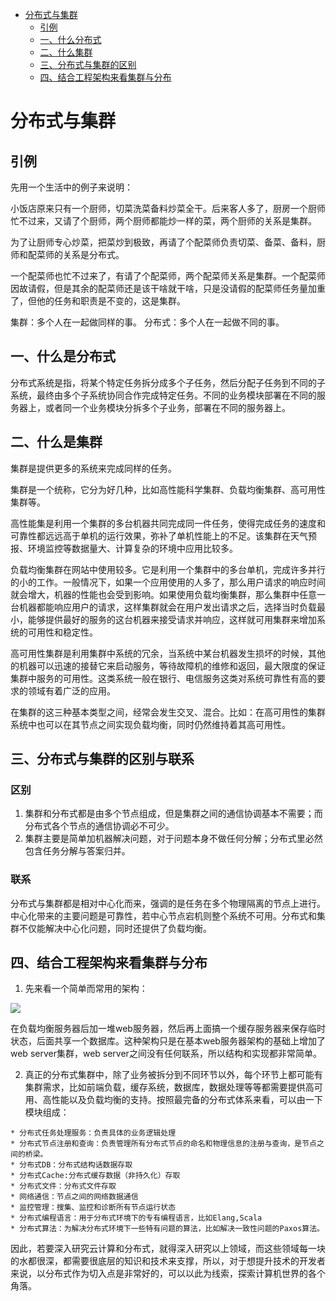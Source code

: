 * [分布式与集群](#分布式与集群)
    * [引例](#引例)
    * [一、什么分布式](#一、什么分布式)
    * [二、什么集群](#二、什么集群)
    * [三、分布式与集群的区别](#三、分布式与集群的区别)
    * [四、结合工程架构来看集群与分布](#四、结合工程架构来看集群与分布)

# 分布式与集群
## 引例
先用一个生活中的例子来说明：

小饭店原来只有一个厨师，切菜洗菜备料炒菜全干。后来客人多了，厨房一个厨师忙不过来，又请了个厨师，两个厨师都能炒一样的菜，两个厨师的关系是集群。

为了让厨师专心炒菜，把菜炒到极致，再请了个配菜师负责切菜、备菜、备料，厨师和配菜师的关系是分布式。

一个配菜师也忙不过来了，有请了个配菜师，两个配菜师关系是集群。一个配菜师因故请假，但是其余的配菜师还是该干啥就干啥，只是没请假的配菜师任务量加重了，但他的任务和职责是不变的，这是集群。

集群：多个人在一起做同样的事。
分布式：多个人在一起做不同的事。

## 一、什么是分布式

  分布式系统是指，将某个特定任务拆分成多个子任务，然后分配子任务到不同的子系统，最终由多个子系统协同合作完成特定任务。不同的业务模块部署在不同的服务器上，或者同一个业务模块分拆多个子业务，部署在不同的服务器上。

## 二、什么是集群

  集群是提供更多的系统来完成同样的任务。

  集群是一个统称，它分为好几种，比如高性能科学集群、负载均衡集群、高可用性集群等。

  高性能集是利用一个集群的多台机器共同完成同一件任务，使得完成任务的速度和可靠性都远远高于单机的运行效果，弥补了单机性能上的不足。该集群在天气预报、环境监控等数据量大、计算复杂的环境中应用比较多。

  负载均衡集群在网站中使用较多。它是利用一个集群中的多台单机，完成许多并行的小的工作。一般情况下，如果一个应用使用的人多了，那么用户请求的响应时间就会增大，机器的性能也会受到影响。如果使用负载均衡集群，那么集群中任意一台机器都能响应用户的请求，这样集群就会在用户发出请求之后，选择当时负载最小，能够提供最好的服务的这台机器来接受请求并响应，这样就可用集群来增加系统的可用性和稳定性。

  高可用性集群是利用集群中系统的冗余，当系统中某台机器发生损坏的时候，其他的机器可以迅速的接替它来启动服务，等待故障机的维修和返回，最大限度的保证集群中服务的可用性。这类系统一般在银行、电信服务这类对系统可靠性有高的要求的领域有着广泛的应用。

  在集群的这三种基本类型之间，经常会发生交叉、混合。比如：在高可用性的集群系统中也可以在其节点之间实现负载均衡，同时仍然维持着其高可用性。

## 三、分布式与集群的区别与联系
### 区别
  1. 集群和分布式都是由多个节点组成，但是集群之间的通信协调基本不需要；而分布式各个节点的通信协调必不可少。
  2. 集群主要是简单加机器解决问题，对于问题本身不做任何分解；分布式里必然包含任务分解与答案归并。

### 联系

  分布式与集群都是相对中心化而来，强调的是任务在多个物理隔离的节点上进行。中心化带来的主要问题是可靠性，若中心节点宕机则整个系统不可用。分布式和集群不仅能解决中心化问题，同时还提供了负载均衡。
## 四、结合工程架构来看集群与分布
  1. 先来看一个简单而常用的架构：

  ![](img/webserver.gif)

  在负载均衡服务器后加一堆web服务器，然后再上面搞一个缓存服务器来保存临时状态，后面共享一个数据库。这种架构只是在基本web服务器架构的基础上增加了web server集群，web server之间没有任何联系，所以结构和实现都非常简单。

  2. 真正的分布式集群中，除了业务被拆分到不同环节以外，每个环节上都可能有集群需求，比如前端负载，缓存系统，数据库，数据处理等等都需要提供高可用、高性能以及负载均衡的支持。按照最完备的分布式体系来看，可以由一下模块组成：
  
    * 分布式任务处理服务：负责具体的业务逻辑处理
    * 分布式节点注册和查询：负责管理所有分布式节点的命名和物理信息的注册与查询，是节点之间的桥梁。
    * 分布式DB：分布式结构话数据存取
    * 分布式Cache:分布式缓存数据（非持久化）存取
    * 分布式文件：分布式文件存取
    * 网络通信：节点之间的网络数据通信
    * 监控管理：搜集、监控和诊断所有节点运行状态
    * 分布式编程语言：用于分布式环境下的专有编程语言，比如Elang,Scala
    * 分布式算法：为解决分布式环境下一些特有问题的算法，比如解决一致性问题的Paxos算法。

   因此，若要深入研究云计算和分布式，就得深入研究以上领域，而这些领域每一块的水都很深，都需要很底层的知识和技术来支撑，所以，对于想提升技术的开发者来说，以分布式作为切入点是非常好的，可以以此为线索，探索计算机世界的各个角落。
